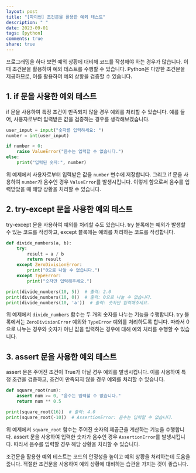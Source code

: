 ```yaml
---
layout: post
title: "[파이썬] 조건문을 활용한 예외 테스트"
description: " "
date: 2023-09-01
tags: [python]
comments: true
share: true
---
```


프로그래밍을 하다 보면 예외 상황에 대비해 코드를 작성해야 하는 경우가 많습니다. 이때 조건문을 활용하여 예외 테스트를 수행할 수 있습니다. Python은 다양한 조건문을 제공하므로, 이를 활용하여 예외 상황을 검증할 수 있습니다.

## 1. if 문을 사용한 예외 테스트

if 문을 사용하여 특정 조건이 만족되지 않을 경우 예외를 처리할 수 있습니다. 예를 들어, 사용자로부터 입력받은 값을 검증하는 경우를 생각해보겠습니다.

```python
user_input = input("숫자를 입력하세요: ")
number = int(user_input)

if number < 0:
    raise ValueError("음수는 입력할 수 없습니다.")
else:
    print("입력된 숫자:", number)
```

위 예제에서 사용자로부터 입력받은 값을 `number` 변수에 저장합니다. 그리고 if 문을 사용하여 `number`가 음수인 경우 `ValueError`를 발생시킵니다. 이렇게 함으로써 음수를 입력받았을 때 해당 상황을 처리할 수 있습니다.

## 2. try-except 문을 사용한 예외 테스트

try-except 문을 사용하여 예외를 처리할 수도 있습니다. try 블록에는 예외가 발생할 수 있는 코드를 작성하고, except 블록에는 예외를 처리하는 코드를 작성합니다.

```python
def divide_numbers(a, b):
    try:
        result = a / b
        return result
    except ZeroDivisionError:
        print("0으로 나눌 수 없습니다.")
    except TypeError:
        print("숫자만 입력해주세요.")

print(divide_numbers(10, 5))  # 출력: 2.0
print(divide_numbers(10, 0))  # 출력: 0으로 나눌 수 없습니다.
print(divide_numbers(10, 'a'))  # 출력: 숫자만 입력해주세요.
```

위 예제에서 `divide_numbers` 함수는 두 개의 숫자를 나누는 기능을 수행합니다. try 블록에서는 `ZeroDivisionError` 예외와 `TypeError` 예외를 처리하도록 합니다. 따라서 0으로 나누는 경우와 숫자가 아닌 값을 입력하는 경우에 대해 예외 처리를 수행할 수 있습니다.

## 3. assert 문을 사용한 예외 테스트

assert 문은 주어진 조건이 True가 아닐 경우 예외를 발생시킵니다. 이를 사용하여 특정 조건을 검증하고, 조건이 만족되지 않을 경우 예외를 처리할 수 있습니다.

```python
def square_root(num):
    assert num >= 0, "음수는 입력할 수 없습니다."
    return num ** 0.5

print(square_root(16))  # 출력: 4.0
print(square_root(-10))  # AssertionError: 음수는 입력할 수 없습니다.
```

위 예제에서 `square_root` 함수는 주어진 숫자의 제곱근을 계산하는 기능을 수행합니다. assert 문을 사용하여 입력한 숫자가 음수인 경우 `AssertionError`를 발생시킵니다. 따라서 음수를 입력할 경우 해당 상황을 처리할 수 있습니다.

조건문을 활용한 예외 테스트는 코드의 안정성을 높이고 예외 상황을 처리하는데 도움을 줍니다. 적절한 조건문을 사용하여 예외 상황에 대비하는 습관을 가지는 것이 좋습니다.